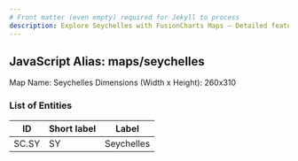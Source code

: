 ```yaml
---
# Front matter (even empty) required for Jekyll to process
description: Explore Seychelles with FusionCharts Maps – Detailed features for seamless integration. Try now & enhance your data visualization today! 
---
```


## JavaScript Alias: maps/seychelles

Map Name: Seychelles
Dimensions (Width x Height): 260x310





### List of Entities

ID | Short label | Label
---|---|---|
SC.SY|SY|Seychelles

